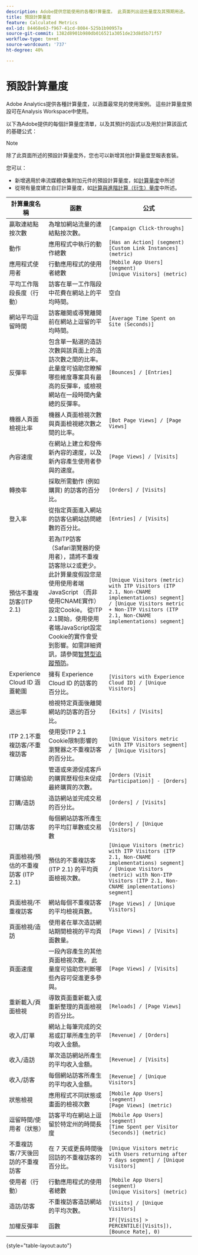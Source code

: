 ```yaml
---
description: Adobe提供您能使用的各種計算量度。 此頁面列出這些量度及其預期用途。
title: 預設計算量度
feature: Calculated Metrics
exl-id: 84468e63-f967-41cd-8084-525b1b90957a
source-git-commit: 1382d8901b980db016521a3051de23d8d5b71f57
workflow-type: tm+mt
source-wordcount: '737'
ht-degree: 40%

---
```


# 預設計算量度

Adobe Analytics提供各種計算量度，以涵蓋最常見的使用案例。 這些計算量度預設可在Analysis Workspace中使用。

以下為Adobe提供的每個計算量度清單，以及其預計的函式以及用於計算該函式的基礎公式：

>[!NOTE]
>
>除了此頁面所述的預設計算量度外，您也可以新增其他計算量度至報表套裝。
>
>您可以：
> * 新增適用於串流媒體收集附加元件的預設計算量度，如[計算量度](https://experienceleague.adobe.com/docs/media-analytics/using/implementation/variables/calculated-metrics.html)中所述
> * 從現有量度建立自訂計算量度，如[計算與進階計算（衍生）量度](/help/components/c-calcmetrics/cm-overview.md)中所述。


| 計算量度名稱 | 函數 | 公式 |
| --- | --- | --- |
| 贏取連結點按次數 | 為增加網站流量的連結點按次數。 | `[Campaign Click-throughs]` |
| 動作 | 應用程式中執行的動作總數 | `[Has an Action] (segment)`<br>`[Custom Link Instances] (metric)` |
| 應用程式使用者 | 行動應用程式的使用者總數 | `[Mobile App Users] (segment)`<br>`[Unique Visitors] (metric)` |
| 平均工作階段長度（行動） | 訪客在單一工作階段中花費在網站上的平均時間。 | 空白 |
| 網站平均逗留時間 | 訪客離開或導覽離開前在網站上逗留的平均時間。 | `[Average Time Spent on Site (Seconds)]` |
| 反彈率 | 包含單一點選的造訪次數與該頁面上的造訪次數之間的比率。 此量度可協助您瞭解哪些維度專案具有最高的反彈率，或檢視網站在一段時間內彙總的反彈率。 | `[Bounces] / [Entries]` |
| 機器人頁面檢視比率 | 機器人頁面檢視次數與頁面檢視總次數之間的比率。 | `[Bot Page Views] / [Page Views]` |
| 內容速度 | 在網站上建立和發佈新內容的速度，以及新內容產生使用者參與的速度。 | `[Page Views] / [Visits]` |
| 轉換率 | 採取所需動作 (例如購買) 的訪客的百分比。 | `[Orders] / [Visits]` |
| 登入率 | 從指定頁面進入網站的訪客佔網站訪問總數的百分比。 | `[Entries] / [Visits]` |
| 預估不重複訪客(ITP 2.1) | 若為ITP訪客（Safari瀏覽器的使用者），請將不重複訪客除以2或更少。 此計算量度假設您是使用使用者端JavaScript （而非使用CNAME實作）設定Cookie。 從ITP 2.1開始，使用使用者端JavaScript設定Cookie的實作會受到影響。如需詳細資訊，請參閱[智慧型追蹤預防](https://webkit.org/blog/8613/intelligent-tracking-prevention-2-1/)。 | `[Unique Visitors (metric) with ITP Visitors (ITP 2.1, Non-CNAME implementations) segment] / [Unique Visitors metric + Non-ITP Visitors (ITP 2.1, Non-CNAME implementations) segment]` |
| Experience Cloud ID 涵蓋範圍 | 擁有 Experience Cloud ID 的訪客的百分比。 | `[Visitors with Experience Cloud ID] / [Unique Visitors]` |
| 退出率 | 檢視特定頁面後離開網站的訪客的百分比。 | `[Exits] / [Visits]` |
| ITP 2.1不重複訪客/不重複訪客 | 使用受ITP 2.1 Cookie限制影響的瀏覽器之不重複訪客的百分比。 | `[Unique Visitors metric with ITP Visitors segment] / [Unique Visitors]` |
| 訂購協助 | 管道或來源促成客戶的購買歷程但未促成最終購買的次數。 | `[Orders (Visit Participation)] - [Orders]` |
| 訂購/造訪 | 造訪網站並完成交易的百分比。 | `[Orders] / [Visits]` |
| 訂購/訪客 | 每個網站訪客所產生的平均訂單數或交易數 | `[Orders] / [Unique Visitors]` |
| 頁面檢視/預估的不重複訪客 (ITP 2.1) | 預估的不重複訪客 (ITP 2.1) 的平均頁面檢視次數。 | `[Unique Visitors (metric) with ITP Visitors (ITP 2.1, Non-CNAME implementations) segment] / [Unique Visitors (metric) with Non-ITP Visitors (ITP 2.1, Non-CNAME implementations) segment]` |
| 頁面檢視/不重複訪客 | 網站每個不重複訪客的平均檢視頁數。 | `[Page Views] / [Unique Visitors]` |
| 頁面檢視/造訪 | 使用者在單次造訪網站期間檢視的平均頁面數量。 | `[Page Views] / [Visits]` |
| 頁面速度 | 一段內容產生的其他頁面檢視次數。 此量度可協助您判斷哪些內容可促進更多參與。 | `[Page Views] / [Visits]` |
| 重新載入/頁面檢視 | 導致頁面重新載入或重新整理的頁面檢視的百分比。 | `[Reloads] / [Page Views]` |
| 收入/訂單 | 網站上每筆完成的交易或訂單所產生的平均收入金額。 | `[Revenue] / [Orders]` |
| 收入/造訪 | 單次造訪網站所產生的平均收入金額。 | `[Revenue] / [Visits]` |
| 收入/訪客 | 每個網站訪客所產生的平均收入金額。 | `[Revenue] / [Unique Visitors]` |
| 狀態檢視 | 應用程式不同狀態或畫面的檢視次數 | `[Mobile App Users] (segment)`<br>`[Page Views] (metric)` |
| 逗留時間/使用者（狀態） | 訪客平均在網站上逗留於特定州的時間長度 | `[Mobile App Users] (segment)`<br>`[Time Spent per Visitor (Seconds)] (metric)` |
| 不重複訪客/7天後回訪的不重複訪客 | 在 7 天或更長時間後回訪的不重複訪客的百分比。 | `[Unique Visitors metric with Users returning after 7 days segment] / [Unique Visitors]` |
| 使用者（行動） | 行動應用程式的使用者總數 | `[Mobile App Users] (segment)`<br>`[Unique Visitors] (metric)` |
| 造訪/訪客 | 不重複訪客造訪網站的平均次數。 | `[Visits] / [Unique Visitors]` |
| 加權反彈率 | 函數 | `IF([Visits] > PERCENTILE([Visits]), [Bounce Rate], 0)` |

{style="table-layout:auto"}
